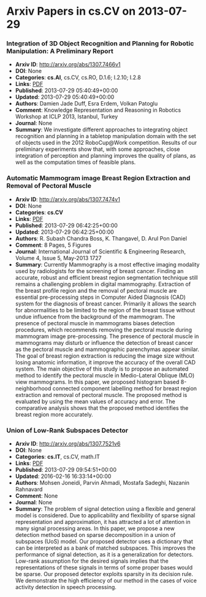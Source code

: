 # Arxiv Papers in cs.CV on 2013-07-29
### Integration of 3D Object Recognition and Planning for Robotic Manipulation: A Preliminary Report
- **Arxiv ID**: http://arxiv.org/abs/1307.7466v1
- **DOI**: None
- **Categories**: **cs.AI**, cs.CV, cs.RO, D.1.6; I.2.10; I.2.8
- **Links**: [PDF](http://arxiv.org/pdf/1307.7466v1)
- **Published**: 2013-07-29 05:40:49+00:00
- **Updated**: 2013-07-29 05:40:49+00:00
- **Authors**: Damien Jade Duff, Esra Erdem, Volkan Patoglu
- **Comment**: Knowledge Representation and Reasoning in Robotics Workshop at ICLP
  2013, Istanbul, Turkey
- **Journal**: None
- **Summary**: We investigate different approaches to integrating object recognition and planning in a tabletop manipulation domain with the set of objects used in the 2012 RoboCup@Work competition. Results of our preliminary experiments show that, with some approaches, close integration of perception and planning improves the quality of plans, as well as the computation times of feasible plans.



### Automatic Mammogram image Breast Region Extraction and Removal of Pectoral Muscle
- **Arxiv ID**: http://arxiv.org/abs/1307.7474v1
- **DOI**: None
- **Categories**: **cs.CV**
- **Links**: [PDF](http://arxiv.org/pdf/1307.7474v1)
- **Published**: 2013-07-29 06:42:25+00:00
- **Updated**: 2013-07-29 06:42:25+00:00
- **Authors**: R. Subash Chandra Boss, K. Thangavel, D. Arul Pon Daniel
- **Comment**: 8 Pages, 5 Figures
- **Journal**: International Journal of Scientific & Engineering Research, Volume
  4, Issue 5, May-2013 1727
- **Summary**: Currently Mammography is a most effective imaging modality used by radiologists for the screening of breast cancer. Finding an accurate, robust and efficient breast region segmentation technique still remains a challenging problem in digital mammography. Extraction of the breast profile region and the removal of pectoral muscle are essential pre-processing steps in Computer Aided Diagnosis (CAD) system for the diagnosis of breast cancer. Primarily it allows the search for abnormalities to be limited to the region of the breast tissue without undue influence from the background of the mammogram. The presence of pectoral muscle in mammograms biases detection procedures, which recommends removing the pectoral muscle during mammogram image pre-processing. The presence of pectoral muscle in mammograms may disturb or influence the detection of breast cancer as the pectoral muscle and mammographic parenchymas appear similar. The goal of breast region extraction is reducing the image size without losing anatomic information, it improve the accuracy of the overall CAD system. The main objective of this study is to propose an automated method to identify the pectoral muscle in Medio-Lateral Oblique (MLO) view mammograms. In this paper, we proposed histogram based 8-neighborhood connected component labelling method for breast region extraction and removal of pectoral muscle. The proposed method is evaluated by using the mean values of accuracy and error. The comparative analysis shows that the proposed method identifies the breast region more accurately.



### Union of Low-Rank Subspaces Detector
- **Arxiv ID**: http://arxiv.org/abs/1307.7521v6
- **DOI**: None
- **Categories**: **cs.IT**, cs.CV, math.IT
- **Links**: [PDF](http://arxiv.org/pdf/1307.7521v6)
- **Published**: 2013-07-29 09:54:51+00:00
- **Updated**: 2016-02-16 16:33:14+00:00
- **Authors**: Mohsen Joneidi, Parvin Ahmadi, Mostafa Sadeghi, Nazanin Rahnavard
- **Comment**: None
- **Journal**: None
- **Summary**: The problem of signal detection using a flexible and general model is considered. Due to applicability and flexibility of sparse signal representation and approximation, it has attracted a lot of attention in many signal processing areas. In this paper, we propose a new detection method based on sparse decomposition in a union of subspaces (UoS) model. Our proposed detector uses a dictionary that can be interpreted as a bank of matched subspaces. This improves the performance of signal detection, as it is a generalization for detectors. Low-rank assumption for the desired signals implies that the representations of these signals in terms of some proper bases would be sparse. Our proposed detector exploits sparsity in its decision rule. We demonstrate the high efficiency of our method in the cases of voice activity detection in speech processing.



